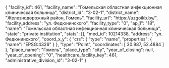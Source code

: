 {
    "facility_id": 461,
    "facility_name": "Гомельская областная инфекционная клиническая больница",
    "district_id": "3-02-1",
    "district_name": "Железнодорожный район, Гомель",
    "facility_url": "https:\/\/uzgoikb.by\/",
    "facility_address": "ул. Федюнинского",
    "facility_type": "0",
    "ap_1": "18",
    "name": "Гомельская областная инфекционная клиническая больница",
    "state": "private institution",
    "stats": [],
    "med_id": 10214338,
    "address": "ул. Федюнинского",
    "coord_x_y": {
        "crs": {
            "type": "name",
            "properties": {
                "name": "EPSG:4326"
            }
        },
        "type": "Point",
        "coordinates": [
            30.987,
            52.4884
        ]
    },
    "place_name": "Гомель",
    "place_type": "city",
    "year_of_closing": null,
    "year_of_opening": "0",
    "healthcare_facility_key": 461,
    "administrative_division_id": "3-02-1"
}